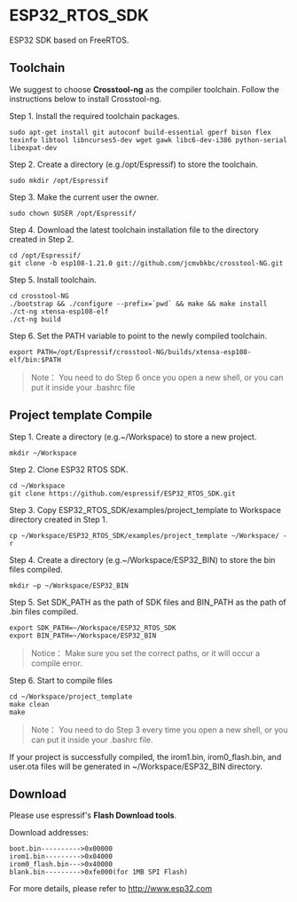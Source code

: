 # ESP32_RTOS_SDK #

ESP32 SDK based on FreeRTOS.

## Toolchain ##

We suggest to choose **Crosstool-ng** as the compiler toolchain. Follow the instructions below to install Crosstool-ng.

Step 1. Install the required toolchain packages.
```
sudo apt-get install git autoconf build-essential gperf bison flex texinfo libtool libncurses5-dev wget gawk libc6-dev-i386 python-serial libexpat-dev
```
Step 2. Create a directory (e.g./opt/Espressif) to store the toolchain. 
```	
sudo mkdir /opt/Espressif
```
Step 3. Make the current user the owner.
```
sudo chown $USER /opt/Espressif/
```
Step 4. Download the latest toolchain installation file to the directory created in Step 2.
```
cd /opt/Espressif/
git clone -b esp108-1.21.0 git://github.com/jcmvbkbc/crosstool-NG.git
```
Step 5. Install toolchain.
```
cd crosstool-NG
./bootstrap && ./configure --prefix=`pwd` && make && make install 
./ct-ng xtensa-esp108-elf 
./ct-ng build
```
Step 6. Set the PATH variable to point to the newly compiled toolchain. 
```
export PATH=/opt/Espressif/crosstool-NG/builds/xtensa-esp108-elf/bin:$PATH
```
> Note： 
You need to do Step 6 once you open a new shell, or you can put it inside your .bashrc file
  
## Project template Compile ##

Step 1. Create a directory (e.g.~/Workspace) to store a new project.
```
mkdir ~/Workspace
```
Step 2. Clone ESP32 RTOS SDK.
```
cd ~/Workspace
git clone https://github.com/espressif/ESP32_RTOS_SDK.git
```
Step 3. Copy ESP32_RTOS_SDK/examples/project_template to Workspace directory created in Step 1.
```
cp ~/Workspace/ESP32_RTOS_SDK/examples/project_template ~/Workspace/ -r
```
Step 4. Create a directory (e.g.~/Workspace/ESP32_BIN) to store the bin files compiled.
```
mkdir –p ~/Workspace/ESP32_BIN
```
Step 5. Set SDK_PATH as the path of SDK files and BIN_PATH as the path of .bin files compiled.
```
export SDK_PATH=~/Workspace/ESP32_RTOS_SDK 
export BIN_PATH=~/Workspace/ESP32_BIN
```
> Notice： 
> Make sure you set the correct paths, or it will occur a compile error.

Step 6. Start to compile files
```
cd ~/Workspace/project_template
make clean
make
```
> Note： 
You need to do Step 3 every time you open a new shell, or you can put it inside your .bashrc file.

If your project is successfully compiled, the irom1.bin, irom0_flash.bin, and user.ota files will 
be generated in ~/Workspace/ESP32_BIN directory. 

## Download ##

Please use espressif's **Flash Download tools**.

Download addresses:
```
boot.bin---------->0x00000
irom1.bin--------->0x04000
irom0_flash.bin--->0x40000
blank.bin--------->0xfe000(for 1MB SPI Flash)
```
For more details, please refer to http://www.esp32.com
